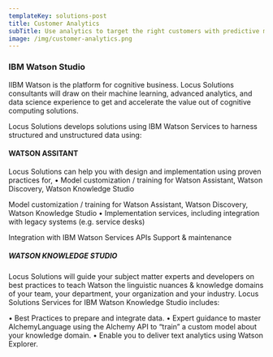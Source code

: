 ```yaml
---
templateKey: solutions-post
title: Customer Analytics
subTitle: Use analytics to target the right customers with predictive modeling.
image: /img/customer-analytics.png
---
```

### IBM Watson Studio

IIBM Watson is the platform for cognitive business. Locus Solutions consultants will draw on their machine learning, advanced analytics, and data science experience to get and accelerate the value out of cognitive computing
solutions.

Locus Solutions develops solutions using IBM Watson Services to harness structured and unstructured data using:

#### WATSON ASSITANT

Locus Solutions can help you with design and implementation using proven practices for, • Model customization / training for Watson Assistant, Watson Discovery, Watson Knowledge Studio

Model customization / training for Watson Assistant, Watson Discovery, Watson Knowledge Studio • Implementation services, including integration with legacy systems (e.g. service desks)


Integration with IBM Watson Services APIs
Support & maintenance

##### WATSON KNOWLEDGE STUDIO

Locus Solutions will guide your subject matter experts and developers on best practices to teach Watson the linguistic nuances & knowledge domains of your team, your department, your organization and your industry.
Locus Solutions Services for IBM Watson Knowledge Studio includes:


• Best Practices to prepare and integrate data. • Expert guidance to master AlchemyLanguage using the Alchemy API to “train” a custom model about your
knowledge domain.
• Enable you to deliver text analytics using Watson Explorer.
